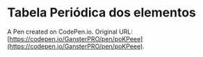 # Tabela Periódica dos elementos

A Pen created on CodePen.io. Original URL: [https://codepen.io/GansterPRO/pen/poKPeee](https://codepen.io/GansterPRO/pen/poKPeee).

